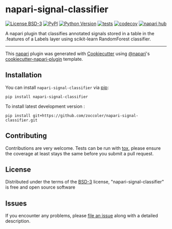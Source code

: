 # napari-signal-classifier

[![License BSD-3](https://img.shields.io/pypi/l/napari-signal-classifier.svg?color=green)](https://github.com/zoccoler/napari-signal-classifier/raw/main/LICENSE)
[![PyPI](https://img.shields.io/pypi/v/napari-signal-classifier.svg?color=green)](https://pypi.org/project/napari-signal-classifier)
[![Python Version](https://img.shields.io/pypi/pyversions/napari-signal-classifier.svg?color=green)](https://python.org)
[![tests](https://github.com/zoccoler/napari-signal-classifier/workflows/tests/badge.svg)](https://github.com/zoccoler/napari-signal-classifier/actions)
[![codecov](https://codecov.io/gh/zoccoler/napari-signal-classifier/branch/main/graph/badge.svg)](https://codecov.io/gh/zoccoler/napari-signal-classifier)
[![napari hub](https://img.shields.io/endpoint?url=https://api.napari-hub.org/shields/napari-signal-classifier)](https://napari-hub.org/plugins/napari-signal-classifier)

A napari plugin that classifies annotated signals stored in a table in the .features of a Labels layer using scikit-learn RandomForest classifier.

----------------------------------

This [napari] plugin was generated with [Cookiecutter] using [@napari]'s [cookiecutter-napari-plugin] template.

<!--
Don't miss the full getting started guide to set up your new package:
https://github.com/napari/cookiecutter-napari-plugin#getting-started

and review the napari docs for plugin developers:
https://napari.org/stable/plugins/index.html
-->

## Installation

You can install `napari-signal-classifier` via [pip]:

    pip install napari-signal-classifier



To install latest development version :

    pip install git+https://github.com/zoccoler/napari-signal-classifier.git


## Contributing

Contributions are very welcome. Tests can be run with [tox], please ensure
the coverage at least stays the same before you submit a pull request.

## License

Distributed under the terms of the [BSD-3] license,
"napari-signal-classifier" is free and open source software

## Issues

If you encounter any problems, please [file an issue] along with a detailed description.

[napari]: https://github.com/napari/napari
[Cookiecutter]: https://github.com/audreyr/cookiecutter
[@napari]: https://github.com/napari
[MIT]: http://opensource.org/licenses/MIT
[BSD-3]: http://opensource.org/licenses/BSD-3-Clause
[GNU GPL v3.0]: http://www.gnu.org/licenses/gpl-3.0.txt
[GNU LGPL v3.0]: http://www.gnu.org/licenses/lgpl-3.0.txt
[Apache Software License 2.0]: http://www.apache.org/licenses/LICENSE-2.0
[Mozilla Public License 2.0]: https://www.mozilla.org/media/MPL/2.0/index.txt
[cookiecutter-napari-plugin]: https://github.com/napari/cookiecutter-napari-plugin

[file an issue]: https://github.com/zoccoler/napari-signal-classifier/issues

[napari]: https://github.com/napari/napari
[tox]: https://tox.readthedocs.io/en/latest/
[pip]: https://pypi.org/project/pip/
[PyPI]: https://pypi.org/
